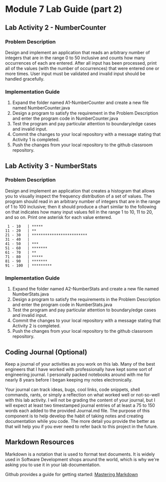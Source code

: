 # Module 7 Lab Guide (part 2)

## Lab Activity 2 - NumberCounter
### Problem Description
Design and implement an application that reads an arbitrary number of integers that are in the range 0 to 50 inclusive and counts how many occurrences of each are entered. After all input has been processed, print all of the values (with the number of occurrences) that were entered one or more times. User input must be validated and invalid input should be handled gracefully.

### Implementation Guide
1. Expand the folder named A1-NumberCounter and create a new file named NumberCounter.java
2. Design a program to satisfy the requirement in the Problem Description and enter the program code in NumberCounter.java
3. Test the program and pay particular attention to boundary/edge cases and invalid input.
4. Commit the changes to your local repository with a message stating that Activity 1 is completed.
5. Push the changes from your local repository to the github classroom repository.

## Lab Activity 3 - NumberStats
### Problem Description
Design and implement an application that creates a histogram that allows you to visually inspect the frequency distribution of a set of values. The program should read in an arbitrary number of integers that are in the range of 1 to 100 inclusive; then it should produce a chart similar to the following on that indicates how many input values fell in the range 1 to 10, 11 to 20, and so on. Print one asterisk for each value entered.

     1 - 10   | *****  
    11 - 20   | **  
    21 - 30   | *************************  
    31 - 40   |   
    41 - 50   | ***  
    51 - 60   | *******  
    61 - 70   | **  
    71 - 80   | *****  
    81 - 90   | *******  
    91 - 100  | *********  

### Implementation Guide
1. Expand the folder named A2-NumberStats and create a new file named NumberStats.java
2. Design a program to satisfy the requirements in the Problem Description and enter the program code in NumberStats.java
3. Test the program and pay particular attention to boundary/edge cases and invalid input.
4. Commit the changes to your local repository with a message stating that Activity 2 is completed.
5. Push the changes from your local repository to the github classroom repository.

## Coding Journal (Optional)
Keep a journal of your activities as you work on this lab. Many of the best engineers that I have worked with professionally have kept some sort of engineering journal. I personally packed notebooks around with me for nearly 8 years before I began keeping my notes electronically.   

Your journal can track ideas, bugs, cool links, code snippets, shell commands, rants, or simply a reflection on what worked well or not-so-well with this lab activity. I will not be grading the content of your journal, but I will expect at least two timestamped journal entries of at least a 75 to 150 words each added to the provided Journal.md file.  The purpose of this component is to help develop the habit of taking notes and creating documentation while you code. The more detail you provide the better as that will help you if you ever need to refer back to this project in the future.

## Markdown Resources
Markdown is a notation that is used to format text documents.  It is widely used in Software Development shops around the world, which is why we're asking you to use it in your lab documentation.  

Github provides a guide for getting started:  [Mastering Markdown](https://guides.github.com/features/mastering-markdown/)

